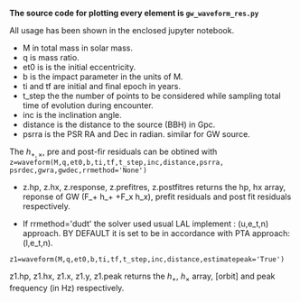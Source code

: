 **The source code for plotting every element is ```gw_waveform_res.py```**

All usage has been shown in the enclosed jupyter notebook.

* M in total mass in solar mass.
* q is mass ratio.
* et0 is is the initial eccentricity.
* b is the impact parameter in the units of M. 
* ti and tf are initial and final epoch in years.
* t_step the the number of points to be considered while sampling total time of evolution during encounter. 
* inc is the inclination angle.
* distance is the distance to the source (BBH) in Gpc. 
* psrra is the PSR RA and Dec in radian. similar for GW source. 


The $h_{+,\times}$, pre and post-fir residuals can be obtined with
```z=waveform(M,q,et0,b,ti,tf,t_step,inc,distance,psrra, psrdec,gwra,gwdec,rrmethod='None') ```

* z.hp, z.hx, z.response, z.prefitres, z.postfitres returns the hp, hx array,   
reponse of GW (F_+ h_+ +F_x h_x), prefit residuals and post fit residuals respectively. 

* If rrmethod='dudt' the solver used usual LAL implement : (u,e_t,n) approach. BY DEFAULT it is set to be in accordance with PTA approach: (l,e_t,n).

```z1=waveform(M,q,et0,b,ti,tf,t_step,inc,distance,estimatepeak='True')```

z1.hp, z1.hx, z1.x, z1.y, z1.peak returns the $h_+$, $h_\times$ array, [orbit] and peak frequency (in Hz) respectively. 

